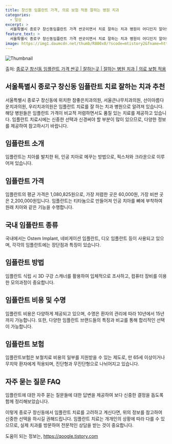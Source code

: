 ```yaml
---
title: 창신동 임플란트 가격, 의료 보험 적용 잘하는 병원 치과
categories:
  - 일상
excerpt: >
  서울특별시 종로구 창신동임플란트 가격 싼곳이면서 치료 잘하는 치과 병원이 어디인지 알아보도록 하겠습니다. 서울특별시 종로구 창신동에 위치한 참좋은치과의원 서울큰나무치과의원 선이아름다운치과의원 우리치과의원 순서대로 안내 드리며, 임플란트 치료시 신경써야 할 부분 또한 같이 공유 드리겠습니다.2024년 임플란트 가격 살펴보기 👈 클릭임플란트 평균 가격참좋은치과의원표 내에 있는 전화 번호를 클릭 하시면 참좋은치과의원로 바로 전화 연결 됩니다.분류주소전화번호치과의원서울특별시 종로구 지봉로 37-1, 4층 (창신동, JS타워)📞02-762-7528로 전화하기참좋은치과의원 위치 확인하기 👈 클릭요일운영시간월요일10:00~19:00화요일10:00~19:00수요일10:00~19:00목..
feature_text: >
  서울특별시 종로구 창신동임플란트 가격 싼곳이면서 치료 잘하는 치과 병원이 어디인지 알아보도록 하겠습니다. 서울특별시 종로구 창신동에 위치한 참좋은치과의원 서울큰나무치과의원 선이아름다운치과의원 우리치과의원 순서대로 안내 드리며, 임플란트 치료시 신경써야 할 부분 또한 같이 공유 드리겠습니다.2024년 임플란트 가격 살펴보기 👈 클릭임플란트 평균 가격참좋은치과의원표 내에 있는 전화 번호를 클릭 하시면 참좋은치과의원로 바로 전화 연결 됩니다.분류주소전화번호치과의원서울특별시 종로구 지봉로 37-1, 4층 (창신동, JS타워)📞02-762-7528로 전화하기참좋은치과의원 위치 확인하기 👈 클릭요일운영시간월요일10:00~19:00화요일10:00~19:00수요일10:00~19:00목..
image: https://img1.daumcdn.net/thumb/R800x0/?scode=mtistory2&fname=https%3A%2F%2Fblog.kakaocdn.net%2Fdn%2FbiGUAW%2FbtsGZvYUVuC%2FATjvhqWUeS30wUh34lKZBk%2Fimg.webp
---
```


![Thumbnail](https://img1.daumcdn.net/thumb/R800x0/?scode=mtistory2&fname=https%3A%2F%2Fblog.kakaocdn.net%2Fdn%2FbiGUAW%2FbtsGZvYUVuC%2FATjvhqWUeS30wUh34lKZBk%2Fimg.webp)

<p>출처: <a href="https://qoogle.tistory.com/6831" rel="dofollow">종로구 창신동 임플란트 가격 싼곳 | 잘하는곳 | 잘하는 병원 치과 | 의료 보험 적용</a> </p>

## 서울특별시 종로구 창신동 임플란트 치료 잘하는 치과 추천

서울특별시 종로구 창신동에 위치한 참좋은치과의원, 서울큰나무치과의원, 선이아름다운치과의원, 우리치과의원은 임플란트 치료를 잘 하는 치과
병원으로 알려져 있습니다. 해당 병원들은 임플란트 가격이 비교적 저렴하면서도 품질 있는 치료를 제공하고 있습니다. 임플란트 치료시에는 신중한
선택과 신경써야 할 부분이 많이 있으므로, 다양한 정보를 제공하여 참고하시기 바랍니다.



## 임플란트 소개

임플란트는 치아를 발치한 뒤, 인공 치아로 메꾸는 방법으로, 픽스처와 크라운으로 이루어져 있습니다.



## 임플란트 가격

임플란트의 평균 가격은 1,080,825원으로, 가장 저렴한 곳은 60,000원, 가장 비싼 곳은 2,200,000원입니다. 임플란트는
티타늄으로 만들어져 인공 치아를 뼈에 부착하여 원래 치아와 같은 기능을 수행합니다.



## 국내 임플란트 종류

국내에서는 Ostem Implant, 네비게이션 임플란트, 디오 임플란트 등이 사용되고 있으며, 각각의 임플란트에는 장단점과 특징이
있습니다.



## 임플란트 방법

임플란트 식립 시 3D 구강 스캐너를 활용하여 입체적으로 조사하고, 컴퓨터 장비를 이용한 모의과정이 중요합니다.



## 임플란트 비용 및 수명

임플란트 비용은 다양하게 제공되고 있으며, 수명은 환자의 관리에 따라 10년에서 15년까지 가능합니다. 또한, 다양한 임플란트 브랜드들의
특징과 비교를 통해 합리적인 선택이 가능합니다.



## 임플란트 보험

임플란트보험은 보철치료 비용의 일부를 지원받을 수 있는 제도로, 만 65세 이상이거나 무치악 환자에게 적용되며, 진단형과 무진단형으로
나뉘어지고 있습니다.



## 자주 묻는 질문 FAQ

임플란트에 대한 자주 묻는 질문들에 대한 답변을 제공하여 보다 신중한 결정을 돕도록 함께 정리해보았습니다.



이렇게 종로구 창신동에서 임플란트 치료를 고려하고 계신다면, 위의 정보를 참고하여 신중한 선택을 하시길 권해드립니다. 임플란트 치료는
개개인의 상황에 따라 다를 수 있으므로, 실제 치과를 방문하여 전문적인 상담을 받는 것이 중요합니다.

 

도움이 되는 정보는, <a href="https://qoogle.tistory.com" rel="dofollow">https://qoogle.tistory.com</a>


